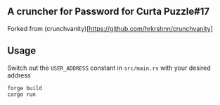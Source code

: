 ## A cruncher for Password for Curta Puzzle#17

Forked from (crunchvanity)[https://github.com/hrkrshnn/crunchvanity]

## Usage

Switch out the `USER_ADDRESS` constant in `src/main.rs` with your desired address

```
forge build
cargo run
```
